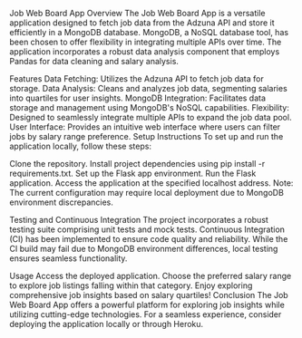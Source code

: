 Job Web Board App
Overview
The Job Web Board App is a versatile application designed to fetch job data from the Adzuna API and store it efficiently in a MongoDB database. MongoDB, a NoSQL database tool, has been chosen to offer flexibility in integrating multiple APIs over time. The application incorporates a robust data analysis component that employs Pandas for data cleaning and salary analysis.

Features
Data Fetching: Utilizes the Adzuna API to fetch job data for storage.
Data Analysis: Cleans and analyzes job data, segmenting salaries into quartiles for user insights.
MongoDB Integration: Facilitates data storage and management using MongoDB's NoSQL capabilities.
Flexibility: Designed to seamlessly integrate multiple APIs to expand the job data pool.
User Interface: Provides an intuitive web interface where users can filter jobs by salary range preference.
Setup Instructions
To set up and run the application locally, follow these steps:

Clone the repository.
Install project dependencies using pip install -r requirements.txt.
Set up the Flask app environment.
Run the Flask application.
Access the application at the specified localhost address.
Note: The current configuration may require local deployment due to MongoDB environment discrepancies. 

Testing and Continuous Integration
The project incorporates a robust testing suite comprising unit tests and mock tests. Continuous Integration (CI) has been implemented to ensure code quality and reliability. While the CI build may fail due to MongoDB environment differences, local testing ensures seamless functionality.

Usage
Access the deployed application.
Choose the preferred salary range to explore job listings falling within that category.
Enjoy exploring comprehensive job insights based on salary quartiles!
Conclusion
The Job Web Board App offers a powerful platform for exploring job insights while utilizing cutting-edge technologies. For a seamless experience, consider deploying the application locally or through Heroku.
